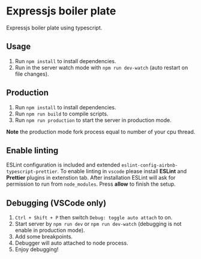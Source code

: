 # Expressjs boiler plate
Expressjs boiler plate using typescript.
## Usage 
1. Run `npm install` to install dependencies.
2. Run in the server watch mode with `npm run dev-watch` (auto restart on file changes).
## Production
1. Run `npm install` to install dependencies.
2. Run `npm run build` to compile scripts.
3. Run `npm run production` to start the server in production mode. 

**Note** the production mode fork process equal to number of your cpu thread.
## Enable linting
ESLint configuration is included and extended `eslint-config-airbnb-typescript-prettier`. To enable linting in `vscode` please install **ESLint** and **Prettier** plugins in extenstion tab. After installation ESLint will ask for permission to run from `node_modules`. Press **allow** to finish the setup.
## Debugging (VSCode only)
1. `Ctrl + Shift + P` then switch `Debug: toggle auto attach` to on.
2. Start server by `npm run dev` or `npm run dev-watch` (debugging is not enable in production mode).
3. Add some breakpoints.
4. Debugger will auto attached to node process.
5. Enjoy debugging!